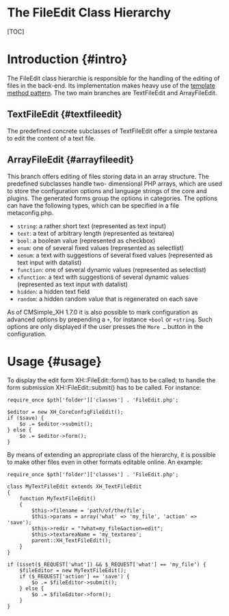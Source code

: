 The FileEdit Class Hierarchy
============================

[TOC]

Introduction {#intro}
=====================

The FileEdit class hierarchie is responsible for the handling of the
editing of files in the back-end. Its implementation makes heavy use
of the [template method pattern](http://en.wikipedia.org/wiki/Template_method_pattern).
The two main branches are TextFileEdit and ArrayFileEdit.

TextFileEdit {#textfileedit}
----------------------------

The predefined concrete subclasses of TextFileEdit offer a
simple textarea to edit the content of a text file.

ArrayFileEdit {#arrayfileedit}
------------------------------

This branch offers editing of files storing data in an array
structure. The predefined subclasses handle two- dimensional PHP
arrays, which are used to store the configuration options and
language strings of the core and plugins. The generated forms
group the options in categories. The options can have the
following types, which can be specified in a file
metaconfig.php.

* `string`: a rather short text (represented as text input)
* `text`: a text of arbitrary length (represented as textarea)
* `bool`: a boolean value (represented as checkbox)
* `enum`: one of several fixed values (represented as selectlist)
* `xenum`: a text with suggestions of several fixed values (represented as text input with datalist)
* `function`: one of several dynamic values (represented as selectlist)
* `xfunction`: a text with suggestions of several dynamic values (represented as text input with datalist)
* `hidden`: a hidden text field
* `random`: a hidden random value that is regenerated on each save

As of CMSimple_XH 1.7.0 it is also possible to mark configuration as advanced
options by prepending a `+`, for instance `+bool` or `+string`. Such options are
only displayed if the user presses the `More …` button in the configuration.

Usage {#usage}
==============

To display the edit form XH::FileEdit::form() has to be called; to handle the
form submission XH::FileEdit::submit() has to be called. For instance:

````{.php}
require_once $pth['folder']['classes'] . 'FileEdit.php';

$editor = new XH_CoreConfigFileEdit();
if ($save) {
    $o .= $editor->submit();
} else {
    $o .= $editor->form();
}
````

By means of extending an appropriate class of the hierarchy, it is
possible to make other files even in other formats editable online.
An example:

````{.php}
require_once $pth['folder']['classes'] . 'FileEdit.php';

class MyTextFileEdit extends XH_TextFileEdit
{
    function MyTextFileEdit()
    {
        $this->filename = 'path/of/the/file';
        $this->params = array('what' => 'my_file', 'action' => 'save');
        $this->redir = "?what=my_file&action=edit";
        $this->textareaName = 'my_textarea';
        parent::XH_TextFileEdit();
    }
}

if (isset($_REQUEST['what']) && $_REQUEST['what'] == 'my_file') {
    $fileEditor = new MyTextFileEdit();
    if ($_REQUEST['action'] == 'save') {
        $o .= $fileEditor->submit();
    } else {
        $o .= $fileEditor->form();
    }
}
````
